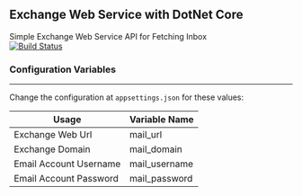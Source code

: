 ## Exchange Web Service with DotNet Core
Simple Exchange Web Service API for Fetching Inbox  
[![Build Status](https://travis-ci.org/code-verse/ews-fetcher-dotnet-core.svg?branch=master)](https://travis-ci.org/code-verse/ews-fetcher-dotnet-core)

  
### Configuration Variables
----
Change the configuration at `appsettings.json` for these values:

| Usage | Variable Name |
| ------ | ------ |
| Exchange Web Url | mail_url |
| Exchange Domain | mail_domain |
| Email Account Username | mail_username |
| Email Account Password | mail_password |